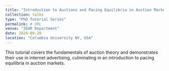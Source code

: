 ```yaml
---
title: "Introduction to Auctions and Pacing Equilibria in Auction Markets"
collection: talks
type: "PhD Tutorial Series"
permalink: # URL
venue: "IEOR Department"
date: 2024-09-20
location: "Columbia University NY, USA"
---
```


This tutorial covers the fundamentals of auction theory and demonstrates their use in internet advertising, culminating in an introduction to pacing equilibria in auction markets.